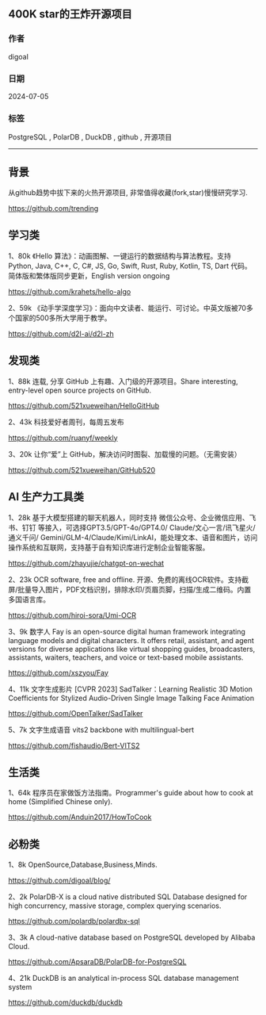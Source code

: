 ## 400K star的王炸开源项目  
                                          
### 作者                                          
digoal                                          
                                          
### 日期                                          
2024-07-05                                   
                                          
### 标签                                          
PostgreSQL , PolarDB , DuckDB , github , 开源项目     
                                          
----                                          
                                          
## 背景    
从github趋势中拔下来的火热开源项目, 非常值得收藏(fork,star)慢慢研究学习.  
  
https://github.com/trending  
  
  
## 学习类  
  
1、80k 《Hello 算法》：动画图解、一键运行的数据结构与算法教程。支持 Python, Java, C++, C, C#, JS, Go, Swift, Rust, Ruby, Kotlin, TS, Dart 代码。简体版和繁体版同步更新，English version ongoing  
  
https://github.com/krahets/hello-algo  
  
  
2、59k 《动手学深度学习》：面向中文读者、能运行、可讨论。中英文版被70多个国家的500多所大学用于教学。  
  
https://github.com/d2l-ai/d2l-zh  
  
  
## 发现类  
  
1、88k 连载, 分享 GitHub 上有趣、入门级的开源项目。Share interesting, entry-level open source projects on GitHub.  
  
https://github.com/521xueweihan/HelloGitHub  
  
  
2、43k 科技爱好者周刊，每周五发布  
  
https://github.com/ruanyf/weekly  
  
  
3、20k 让你“爱”上 GitHub，解决访问时图裂、加载慢的问题。（无需安装）  
  
https://github.com/521xueweihan/GitHub520  
  
  
## AI 生产力工具类  
  
1、28k 基于大模型搭建的聊天机器人，同时支持 微信公众号、企业微信应用、飞书、钉钉 等接入，可选择GPT3.5/GPT-4o/GPT4.0/ Claude/文心一言/讯飞星火/通义千问/ Gemini/GLM-4/Claude/Kimi/LinkAI，能处理文本、语音和图片，访问操作系统和互联网，支持基于自有知识库进行定制企业智能客服。  
  
https://github.com/zhayujie/chatgpt-on-wechat  
  
  
2、23k OCR software, free and offline. 开源、免费的离线OCR软件。支持截屏/批量导入图片，PDF文档识别，排除水印/页眉页脚，扫描/生成二维码。内置多国语言库。  
  
https://github.com/hiroi-sora/Umi-OCR  
  
  
3、9k 数字人 Fay is an open-source digital human framework integrating language models and digital characters. It offers retail, assistant, and agent versions for diverse applications like virtual shopping guides, broadcasters, assistants, waiters, teachers, and voice or text-based mobile assistants.  
  
https://github.com/xszyou/Fay  
  
  
4、11k 文字生成影片 [CVPR 2023] SadTalker：Learning Realistic 3D Motion Coefficients for Stylized Audio-Driven Single Image Talking Face Animation  
  
https://github.com/OpenTalker/SadTalker  
  
  
5、7k 文字生成语音 vits2 backbone with multilingual-bert  
  
https://github.com/fishaudio/Bert-VITS2  
  
  
  
## 生活类   
  
1、64k 程序员在家做饭方法指南。Programmer's guide about how to cook at home (Simplified Chinese only).  
  
https://github.com/Anduin2017/HowToCook  
  
  
## 必粉类  
  
1、8k OpenSource,Database,Business,Minds.     
  
https://github.com/digoal/blog/  
  
2、2k PolarDB-X is a cloud native distributed SQL Database designed for high concurrency, massive storage, complex querying scenarios.   
  
https://github.com/polardb/polardbx-sql   
   
   
3、3k A cloud-native database based on PostgreSQL developed by Alibaba Cloud.  
  
https://github.com/ApsaraDB/PolarDB-for-PostgreSQL    

4、21k DuckDB is an analytical in-process SQL database management system   
  
  
https://github.com/duckdb/duckdb  
     
  

